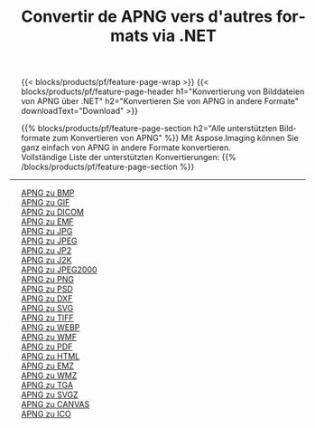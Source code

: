 ﻿---
title: Convertir de APNG vers d'autres formats via .NET 
weight: 3920
url: /de/net/conversion/from/apng 
lang: de
langdirlevel: 2
locales: zh-hans,ja,it,ru,de,es,fr,nl,id,lt,pl,pt,vi,tr,ko,zh-hant,ar,hi,th,sv,cs,uk,he
description: Mit Aspose.Imaging können Sie ganz einfach von APNG in andere Formate konvertieren
---

{{< blocks/products/pf/feature-page-wrap >}}
{{< blocks/products/pf/feature-page-header h1="Konvertierung von Bilddateien von APNG über .NET" h2="Konvertieren Sie von APNG in andere Formate" downloadText="Download" >}}


{{% blocks/products/pf/feature-page-section  h2="Alle unterstützten Bildformate zum Konvertieren von APNG" %}}
Mit Aspose.Imaging können Sie ganz einfach von APNG in andere Formate konvertieren.
<br/>
Vollständige Liste der unterstützten Konvertierungen:
{{% /blocks/products/pf/feature-page-section %}}
<div class="container-fluid productfamilypage bg-gray">
    <div class="convertypes bg-gray agp-content section">
        <div class="container">
		<hr style="margin-left:-20px;"/>
		<div class="row other-converters">
		    <div class='col-md-2 other-converter remove-lp remove-rp'><a href="/imaging/de/net/conversion/apng-to-bmp" >APNG zu BMP</a></div><div class='col-md-2 other-converter remove-lp remove-rp'><a href="/imaging/de/net/conversion/apng-to-gif" >APNG zu GIF</a></div><div class='col-md-2 other-converter remove-lp remove-rp'><a href="/imaging/de/net/conversion/apng-to-dicom" >APNG zu DICOM</a></div><div class='col-md-2 other-converter remove-lp remove-rp'><a href="/imaging/de/net/conversion/apng-to-emf" >APNG zu EMF</a></div><div class='col-md-2 other-converter remove-lp remove-rp'><a href="/imaging/de/net/conversion/apng-to-jpg" >APNG zu JPG</a></div><div class='col-md-2 other-converter remove-lp remove-rp'><a href="/imaging/de/net/conversion/apng-to-jpeg" >APNG zu JPEG</a></div><div class='col-md-2 other-converter remove-lp remove-rp'><a href="/imaging/de/net/conversion/apng-to-jp2" >APNG zu JP2</a></div><div class='col-md-2 other-converter remove-lp remove-rp'><a href="/imaging/de/net/conversion/apng-to-j2k" >APNG zu J2K</a></div><div class='col-md-2 other-converter remove-lp remove-rp'><a href="/imaging/de/net/conversion/apng-to-jpeg2000" >APNG zu JPEG2000</a></div><div class='col-md-2 other-converter remove-lp remove-rp'><a href="/imaging/de/net/conversion/apng-to-png" >APNG zu PNG</a></div><div class='col-md-2 other-converter remove-lp remove-rp'><a href="/imaging/de/net/conversion/apng-to-psd" >APNG zu PSD</a></div><div class='col-md-2 other-converter remove-lp remove-rp'><a href="/imaging/de/net/conversion/apng-to-dxf" >APNG zu DXF</a></div><div class='col-md-2 other-converter remove-lp remove-rp'><a href="/imaging/de/net/conversion/apng-to-svg" >APNG zu SVG</a></div><div class='col-md-2 other-converter remove-lp remove-rp'><a href="/imaging/de/net/conversion/apng-to-tiff" >APNG zu TIFF</a></div><div class='col-md-2 other-converter remove-lp remove-rp'><a href="/imaging/de/net/conversion/apng-to-webp" >APNG zu WEBP</a></div><div class='col-md-2 other-converter remove-lp remove-rp'><a href="/imaging/de/net/conversion/apng-to-wmf" >APNG zu WMF</a></div><div class='col-md-2 other-converter remove-lp remove-rp'><a href="/imaging/de/net/conversion/apng-to-pdf" >APNG zu PDF</a></div><div class='col-md-2 other-converter remove-lp remove-rp'><a href="/imaging/de/net/conversion/apng-to-html" >APNG zu HTML</a></div><div class='col-md-2 other-converter remove-lp remove-rp'><a href="/imaging/de/net/conversion/apng-to-emz" >APNG zu EMZ</a></div><div class='col-md-2 other-converter remove-lp remove-rp'><a href="/imaging/de/net/conversion/apng-to-wmz" >APNG zu WMZ</a></div><div class='col-md-2 other-converter remove-lp remove-rp'><a href="/imaging/de/net/conversion/apng-to-tga" >APNG zu TGA</a></div><div class='col-md-2 other-converter remove-lp remove-rp'><a href="/imaging/de/net/conversion/apng-to-svgz" >APNG zu SVGZ</a></div><div class='col-md-2 other-converter remove-lp remove-rp'><a href="/imaging/de/net/conversion/apng-to-canvas" >APNG zu CANVAS</a></div><div class='col-md-2 other-converter remove-lp remove-rp'><a href="/imaging/de/net/conversion/apng-to-ico" >APNG zu ICO</a></div>
                </div>
        </div>
    </div>
</div>
<br/>

